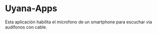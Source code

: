 ﻿# Uyana-Apps

Esta aplicación habilita el microfono de un smartphone para escuchar via audifonos con cable.
